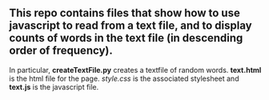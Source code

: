 ## This repo contains files that show how to use javascript to read from a text file, and to display counts of words in the text file (in descending order of frequency). 

In particular, **createTextFile.py** creates a textfile of random words. **text.html**
is the html file for the page. *style.css* is the associated stylesheet and **text.js**
is the javascript file. 